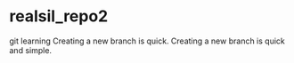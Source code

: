 # realsil_repo2
git learning
Creating a new branch is quick.
Creating a new branch is quick and simple.
